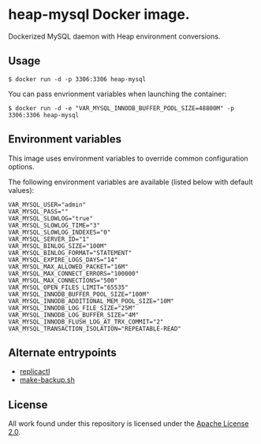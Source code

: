 # heap-mysql Docker image.

Dockerized MySQL daemon with Heap environment conversions.

## Usage

```
$ docker run -d -p 3306:3306 heap-mysql
```

You can pass envrionment variables when launching the container:
```
$ docker run -d -e "VAR_MYSQL_INNODB_BUFFER_POOL_SIZE=48800M" -p 3306:3306 heap-mysql
```

## Environment variables

This image uses environment variables to override common configuration options.

The following environment variables are available (listed below with default
values):

```
VAR_MYSQL_USER="admin"
VAR_MYSQL_PASS=""
VAR_MYSQL_SLOWLOG="true"
VAR_MYSQL_SLOWLOG_TIME="3"
VAR_MYSQL_SLOWLOG_INDEXES="0"
VAR_MYSQL_SERVER_ID="1"
VAR_MYSQL_BINLOG_SIZE="100M"
VAR_MYSQL_BINLOG_FORMAT="STATEMENT"
VAR_MYSQL_EXPIRE_LOGS_DAYS="14"
VAR_MYSQL_MAX_ALLOWED_PACKET="16M"
VAR_MYSQL_MAX_CONNECT_ERRORS="100000"
VAR_MYSQL_MAX_CONNECTIONS="500"
VAR_MYSQL_OPEN_FILES_LIMIT="65535"
VAR_MYSQL_INNODB_BUFFER_POOL_SIZE="100M"
VAR_MYSQL_INNODB_ADDITIONAL_MEM_POOL_SIZE="10M"
VAR_MYSQL_INNODB_LOG_FILE_SIZE="25M"
VAR_MYSQL_INNODB_LOG_BUFFER_SIZE="4M"
VAR_MYSQL_INNODB_FLUSH_LOG_AT_TRX_COMMIT="2"
VAR_MYSQL_TRANSACTION_ISOLATION="REPEATABLE-READ"
```

##  Alternate entrypoints

* [replicactl](REPLICACTL.md)
* [make-backup.sh](BACKUPS.md)

## License

All work found under this repository is licensed under the [Apache
License 2.0](LICENSE).

